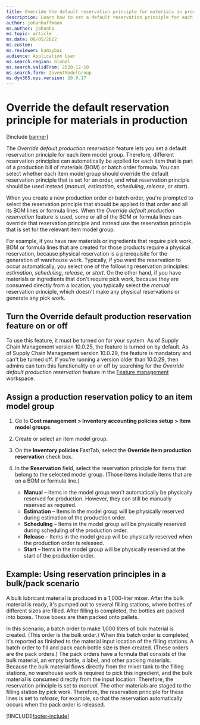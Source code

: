 ```yaml
---
title: Override the default reservation principle for materials in production
description: Learn how to set a default reservation principle for each item model group, so that different reservation principles can automatically be applied.
author: johanhoffmann
ms.author: johanho
ms.topic: article
ms.date: 08/05/2022
ms.custom:
ms.reviewer: kamaybac
audience: Application User
ms.search.region: Global
ms.search.validFrom: 2020-12-10
ms.search.form: InventModelGroup
ms.dyn365.ops.version: 10.0.17
---
```


# Override the default reservation principle for materials in production

[!include [banner](../includes/banner.md)]

The *Override default production reservation* feature lets you set a default reservation principle for each item model group. Therefore, different reservation principles can automatically be applied for each item that is part of a production bill of materials (BOM) or batch order formula. You can select whether each item model group should override the default reservation principle that is set for an order, and what reservation principle should be used instead (*manual*, *estimation*, *scheduling*, *release*, or *start*).

When you create a new production order or batch order, you're prompted to select the reservation principle that should be applied to that order and all its BOM lines or formula lines. When the *Override default production reservation* feature is used, some or all of the BOM or formula lines can override that reservation principle and instead use the reservation principle that is set for the relevant item model group.

For example, if you have raw materials or ingredients that require pick work, BOM or formula lines that are created for those products require a physical reservation, because physical reservation is a prerequisite for the generation of warehouse work. Typically, if you want the reservation to occur automatically, you select one of the following reservation principles: *estimation*, *scheduling*, *release*, or *start*. On the other hand, if you have materials or ingredients that don't require pick work, because they are consumed directly from a location, you typically select the *manual* reservation principle, which doesn't make any physical reservations or generate any pick work.

## Turn the Override default production reservation feature on or off

To use this feature, it must be turned on for your system. As of Supply Chain Management version 10.0.25, the feature is turned on by default. As of Supply Chain Management version 10.0.29, the feature is mandatory and can't be turned off. If you're running a version older than 10.0.29, then admins can turn this functionality on or off by searching for the *Override default production reservation* feature in the [Feature management](../../fin-ops-core/fin-ops/get-started/feature-management/feature-management-overview.md) workspace.

## Assign a production reservation policy to an item model group

1. Go to **Cost management \> Inventory accounting policies setup \> Item model groups**.
1. Create or select an item model group.
1. On the **Inventory policies** FastTab, select the **Override item production reservation** check box.
1. In the **Reservation** field, select the reservation principle for items that belong to the selected model group. (Those items include items that are on a BOM or formula line.)

    - **Manual** – Items in the model group won't automatically be physically reserved for production. However, they can still be manually reserved as required.
    - **Estimation** – Items in the model group will be physically reserved during estimation of the production order.
    - **Scheduling** – Items in the model group will be physically reserved during scheduling of the production order.
    - **Release** – Items in the model group will be physically reserved when the production order is released.
    - **Start** – Items in the model group will be physically reserved at the start of the production order.

## Example: Using reservation principles in a bulk/pack scenario

A bulk lubricant material is produced in a 1,000-liter mixer. After the bulk material is ready, it's pumped out to several filling stations, where bottles of different sizes are filled. After filling is completed, the bottles are packed into boxes. Those boxes are then packed onto pallets.

In this scenario, a batch order to make 1,000 liters of bulk material is created. (This order is the bulk order.) When this batch order is completed, it's reported as finished to the material input location of the filling stations. A batch order to fill and pack each bottle size is then created. (These orders are the pack orders.) The pack orders have a formula that consists of the bulk material, an empty bottle, a label, and other packing materials. Because the bulk material flows directly from the mixer tank to the filling stations, no warehouse work is required to pick this ingredient, and the bulk material is consumed directly from the input location. Therefore, the reservation principle is set to *manual*. The other materials are staged to the filling station by pick work. Therefore, the reservation principle for these lines is set to *release*, for example, so that the reservation automatically occurs when the pack order is released.


[!INCLUDE[footer-include](../../includes/footer-banner.md)]